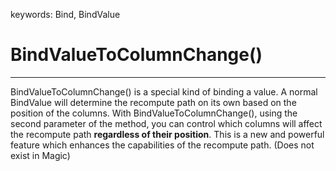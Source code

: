 ﻿keywords: Bind, BindValue

# BindValueToColumnChange()
---

BindValueToColumnChange() is a special kind of binding a value.
A normal BindValue will determine the recompute path on its own based on the position of the columns.
With BindValueToColumnChange(), using the second parameter of the method, you can control which columns will affect the recompute path **regardless of their position**.
This is a new and powerful feature which enhances the capabilities of the recompute path. (Does not exist in Magic)

